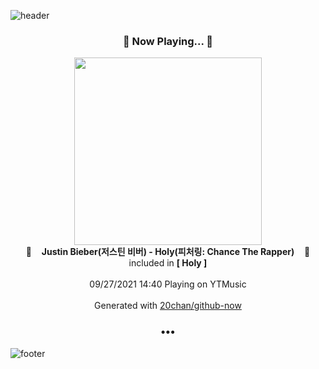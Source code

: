 ![header](https://capsule-render.vercel.app/api?type=wave&height=170&section=header&text=Hi.%20I'm%20SHIFT&fontColor=090707&fontAlignX=45&fontAlignY=65&fontSize=100)

<h3 align="center">🎵 Now Playing... 🎵</h3>
<p align="center">
  <a href="https://music.youtube.com/watch?v=4j6ZYUXj24o">
    <img width="300" src="https://lh3.googleusercontent.com/rhjGmaqXfkddHYKBb2_IknkG9wE5kSneviJ9y5dz0Uu3qO4Hb6tVGTgyPVmDmoQhFq1o-NJRUZ6Sw1wg">
  </a>
  <br>
  🎵&nbsp&nbsp&nbsp <b>Justin Bieber(저스틴 비버) - Holy(피처링: Chance The Rapper)</b> &nbsp&nbsp&nbsp🎵
  <br>
  included in <b>[ Holy ]</b>
  
  <br />
  <br />
  09/27/2021 14:40 Playing on YTMusic
  <br />
  <br />
  Generated with <a href="https://github.com/20chan/github-now">20chan/github-now</a>
</p>

<h3 align="center">•••</h3>

![footer](https://capsule-render.vercel.app/api?type=wave&height=150&section=footer)
